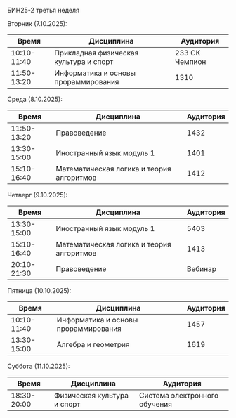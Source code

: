 БИН25-2 третья неделя

Вторник (7.10.2025):
 
| Время       | Дисциплина                             | Аудитория      |
| ----------- | -------------------------------------- | -------------- |
| 10:10-11:40 | Прикладная физическая культура и спорт | 233 СК Чемпион |
| 11:50-13:20 | Информатика и основы прораммирования   | 1310           |

Среда (8.10.2025):

| Время       | Дисциплина                                | Аудитория |
| ----------- | ----------------------------------------- | --------- |
| 11:50-13:20 | Правоведение                              | 1432      |
| 13:30-15:00 | Иностранный язык модуль 1                 | 1401      |
| 15:10-16:40 | Математическая логика и теория алгоритмов | 1412      |

Четверг (9.10.2025):

| Время       | Дисциплина                                | Аудитория |
| ----------- | ----------------------------------------- | --------- |
| 13:30-15:00 | Иностранный язык модуль 1                 | 5403      |
| 15:10-16:40 | Математическая логика и теория алгоритмов | 1413      |
| 20:10-21:30 | Правоведение                              | Вебинар   |

Пятница (10.10.2025):

| Время       | Дисциплина                           | Аудитория |
| ----------- | ------------------------------------ | --------- |
| 10:10-11:40 | Информатика и основы прораммирования | 1457      |
| 13:30-15:00 | Алгебра и геометрия                  | 1619      |

Суббота (11.10.2025):

| Время       | Дисциплина                  | Аудитория                     |
| ----------- | --------------------------- | ----------------------------- |
| 18:30-20:00 | Физическая культура и спорт | Система электронного обучения |
